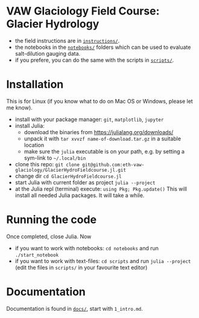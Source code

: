 VAW Glaciology Field Course: Glacier Hydrology
==============================================

- the field instructions are in [`instructions/`](instructions).
- the notebooks in the [`notebooks/`](notebooks) folders which can be used to
  evaluate salt-dilution gauging data.
- if you prefere, you can do the same with the scripts in [`scripts/`](scripts).

# Installation

This is for Linux (if you know what to do on Mac OS or Windows,
please let me know).

- install with your package manager: `git`, `matplotlib`, `jupyter`
- install Julia:
  - download the binaries from https://julialang.org/downloads/
  - unpack it with `tar xvvzf name-of-download.tar.gz` in a suitable
    location
  - make sure the `julia` executable is on your path, e.g. by setting
    a sym-link to `~/.local/bin`
- clone this repo: `git clone
  git@github.com:eth-vaw-glaciology/GlacierHydroFieldcourse.jl.git`
- change dir `cd GlacierHydroFieldcourse.jl`
- start Julia with current folder as project `julia --project`
- at the Julia repl (terminal) execute:
  `using Pkg; Pkg.update()`
  This will install all needed Julia packages.  It will take a while.

# Running the code

Once completed, close Julia. Now
- if you want to work with notebooks:
  `cd notebooks` and run `./start_notebook`
- if you want to work with text-files:
  `cd scripts` and run `julia --project`
  (edit the files in `scripts/` in your favourite text editor)

# Documentation

Documentation is found in [`docs/`](docs), start with `1_intro.md`.
